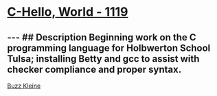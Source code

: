 # [C-Hello, World - 1119](https://intranet.hbtn.io/projects/1119)
 --- ## Description
 Beginning work on the C programming language for Holbwerton School Tulsa; installing Betty and gcc to assist with checker compliance and proper syntax.
 ---
 [Buzz Kleine](https://github.com/conkobar/holbertonschool-low_level_programming)
